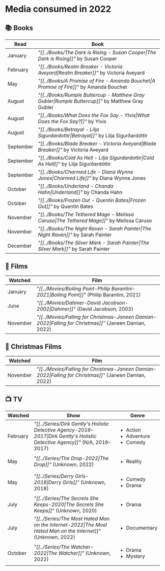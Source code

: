 # Media consumed in 2022

## 📚 Books
| Read      | Book                                                                                             |
| --------- | ------------------------------------------------------------------------------------------------ |
| January   | _"[[../Books/The Dark is Rising - Susan Cooper\|The Dark is Rising]]"_ by Susan Cooper           |
| February  | _"[[../Books/Realm Breaker - Victoria Aveyard\|Realm Breaker]]"_ by Victoria Aveyard             |
| May       | _"[[../Books/A Promise of Fire - Amanda Bouchet\|A Promise of Fire]]"_ by Amanda Bouchet         |
| August    | _"[[../Books/Rumple Buttercup - Matthew Gray Gubler\|Rumple Buttercup]]"_ by Matthew Gray Gubler |
| August    | _"[[../Books/What Does the Fox Say - Ylvis\|What Does the Fox Say?]]"_ by Ylvis                  |
| August    | _"[[../Books/Betrayal - Lilja Sigurdardottir\|Betrayal]]"_ by Lilja Sigurðardóttir               |
| September | _"[[../Books/Blade Breaker - Victoria Aveyard\|Blade Breaker]]"_ by Victoria Aveyard             |
| September | _"[[../Books/Cold As Hell - Lilja Sigurdardottir\|Cold As Hell]]"_ by Lilja Sigurðardóttir       |
| September | _"[[../Books/Charmed Life - Diana Wynne Jones\|Charmed Life]]"_ by Diana Wynne Jones             |
| October   | _"[[../Books/Underland - Chanda Hahn\|Underland]]"_ by Chanda Hahn                               |
| October   | _"[[../Books/Frozen Out - Quentin Bates\|Frozen Out]]"_ by Quentin Bates                         |
| November  | _"[[../Books/The Tethered Mage - Melissa Caruso\|The Tethered Mage]]"_ by Melissa Caruso         |
| November  | _"[[../Books/The Night Raven - Sarah Painter\|The Night Raven]]"_ by Sarah Painter               |
| December  | _"[[../Books/The Silver Mark - Sarah Painter\|The Silver Mark]]"_ by Sarah Painter               |


## 🍿 Films
| Watched  | Film                                                                                                    |
| -------- | ------------------------------------------------------------------------------------------------------- |
| January  | _"[[../Movies/Boiling Point-Philip Barantini-2021\|Boiling Point]]"_ (Philip Barantini, 2021)           |
| June     | _"[[../Movies/Dahmer-David Jacobson-2002\|Dahmer]]"_ (David Jacobson, 2002)                             |
| November | _"[[../Movies/Falling for Christmas-Janeen Damian-2022\|Falling for Christmas]]"_ (Janeen Damian, 2022) |


## 🎄 Christmas Films
| Watched  | Film                                                                                                    |
| -------- | ------------------------------------------------------------------------------------------------------- |
| November | _"[[../Movies/Falling for Christmas-Janeen Damian-2022\|Falling for Christmas]]"_ (Janeen Damian, 2022) |


## 📺 TV
| Watched  | Show                                                                                                                          | Genre                                                     |
| -------- | ----------------------------------------------------------------------------------------------------------------------------- | --------------------------------------------------------- |
| February | _"[[../Series/Dirk Gently's Holistic Detective Agency-2016–2017\|Dirk Gently's Holistic Detective Agency]]"_ (N/A, 2016–2017) | <ul><li>Action</li><li>Adventure</li><li>Comedy</li></ul> |
| May      | _"[[../Series/The Drop-2022\|The Drop]]"_ (Unknown, 2022)                                                                     | <ul><li>Reality</li></ul>                                 |
| May      | _"[[../Series/Derry Girls-2018\|Derry Girls]]"_ (Unknown, 2018)                                                               | <ul><li>Comedy</li><li>Drama</li></ul>                    |
| July     | _"[[../Series/The Secrets She Keeps-2020\|The Secrets She Keeps]]"_ (Unknown, 2020)                                           | <ul><li>Drama</li></ul>                                   |
| July     | _"[[../Series/The Most Hated Man on the Internet-2022\|The Most Hated Man on the Internet]]"_ (Unknown, 2022)                 | <ul><li>Documentary</li></ul>                             |
| October  | _"[[../Series/The Watcher-2022\|The Watcher]]"_ (Unknown, 2022)                                                               | <ul><li>Drama</li><li>Mystery</li></ul>                   |
